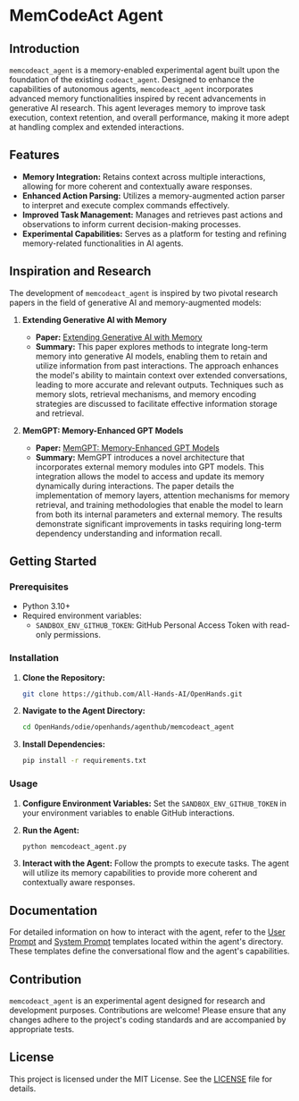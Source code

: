 # MemCodeAct Agent

## Introduction

`memcodeact_agent` is a memory-enabled experimental agent built upon the foundation of the existing `codeact_agent`. Designed to enhance the capabilities of autonomous agents, `memcodeact_agent` incorporates advanced memory functionalities inspired by recent advancements in generative AI research. This agent leverages memory to improve task execution, context retention, and overall performance, making it more adept at handling complex and extended interactions.

## Features

- **Memory Integration:** Retains context across multiple interactions, allowing for more coherent and contextually aware responses.
- **Enhanced Action Parsing:** Utilizes a memory-augmented action parser to interpret and execute complex commands effectively.
- **Improved Task Management:** Manages and retrieves past actions and observations to inform current decision-making processes.
- **Experimental Capabilities:** Serves as a platform for testing and refining memory-related functionalities in AI agents.

## Inspiration and Research

The development of `memcodeact_agent` is inspired by two pivotal research papers in the field of generative AI and memory-augmented models:

1. **Extending Generative AI with Memory**
   - **Paper:** [Extending Generative AI with Memory](https://arxiv.org/pdf/2304.03442)
   - **Summary:** This paper explores methods to integrate long-term memory into generative AI models, enabling them to retain and utilize information from past interactions. The approach enhances the model's ability to maintain context over extended conversations, leading to more accurate and relevant outputs. Techniques such as memory slots, retrieval mechanisms, and memory encoding strategies are discussed to facilitate effective information storage and retrieval.

2. **MemGPT: Memory-Enhanced GPT Models**
   - **Paper:** [MemGPT: Memory-Enhanced GPT Models](https://arxiv.org/pdf/2310.08560)
   - **Summary:** MemGPT introduces a novel architecture that incorporates external memory modules into GPT models. This integration allows the model to access and update its memory dynamically during interactions. The paper details the implementation of memory layers, attention mechanisms for memory retrieval, and training methodologies that enable the model to learn from both its internal parameters and external memory. The results demonstrate significant improvements in tasks requiring long-term dependency understanding and information recall.

## Getting Started

### Prerequisites

- Python 3.10+
- Required environment variables:
  - `SANDBOX_ENV_GITHUB_TOKEN`: GitHub Personal Access Token with read-only permissions.

### Installation

1. **Clone the Repository:**
   ```bash
   git clone https://github.com/All-Hands-AI/OpenHands.git
   ```

2. **Navigate to the Agent Directory:**
   ```bash
   cd OpenHands/odie/openhands/agenthub/memcodeact_agent
   ```

3. **Install Dependencies:**
   ```bash
   pip install -r requirements.txt
   ```

### Usage

1. **Configure Environment Variables:**
   Set the `SANDBOX_ENV_GITHUB_TOKEN` in your environment variables to enable GitHub interactions.

2. **Run the Agent:**
   ```bash
   python memcodeact_agent.py
   ```

3. **Interact with the Agent:**
   Follow the prompts to execute tasks. The agent will utilize its memory capabilities to provide more coherent and contextually aware responses.

## Documentation

For detailed information on how to interact with the agent, refer to the [User Prompt](user_prompt.j2) and [System Prompt](system_prompt.j2) templates located within the agent's directory. These templates define the conversational flow and the agent's capabilities.

## Contribution

`memcodeact_agent` is an experimental agent designed for research and development purposes. Contributions are welcome! Please ensure that any changes adhere to the project's coding standards and are accompanied by appropriate tests.

## License

This project is licensed under the MIT License. See the [LICENSE](../LICENSE) file for details.
